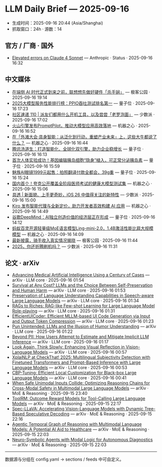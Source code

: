 # LLM Daily Brief — 2025-09-16

- 生成时间：2025-09-16 20:44 (Asia/Shanghai)
- 抓取窗口：24h · 源数：14


## 官方 / 厂商 · 国外

- [Elevated errors on Claude 4 Sonnet](https://status.anthropic.com/incidents/s1cd6vc8wms9) — Anthropic · Status · 2025-09-16 16:32


## 中文媒体

- [在端侧 AI 时代正式到来之前，联想想先做好硬件「杀手锏」](http://www.geekpark.net/news/354022) — 极客公园 · 2025-09-16 19:14
- [2025大模型服务性能排行榜：PPIO吞吐测试排名第一](https://www.qbitai.com/2025/09/332814.html) — 量子位 · 2025-09-16 17:23
- [社区速递 110 | 派友们都用什么开机工具，以及尝尝「老罗泡面」](https://sspai.com/post/102570) — 少数派 · 2025-09-16 17:02
- [火山引擎发布PromptPilot，推动大模型应用高效落地](https://www.jiqizhixin.com/articles/2025-09-16-10) — 机器之心 · 2025-09-16 16:52
- [在「外滩大会·具身智能：从泛化到行动，重塑产业未来」上，这些大牛都说了什么？](https://www.jiqizhixin.com/articles/2025-09-16-9) — 机器之心 · 2025-09-16 16:44
- [腾讯汤道生：打造智能化、全球化双引擎，助力企业稳增长](https://www.qbitai.com/2025/09/332799.html) — 量子位 · 2025-09-16 16:13
- [首次人体实验成功！基因编辑胰岛细胞“隐身”植入，可正常分泌胰岛素](https://www.qbitai.com/2025/09/332778.html) — 量子位 · 2025-09-16 15:59
- [魅族AI眼镜1999元起售：拍照翻译付款全都会，39g重](https://www.qbitai.com/2025/09/332724.html) — 量子位 · 2025-09-16 15:24
- [国内首个！夸克公开覆盖全阶段医师考试的健康大模型测试集](https://www.jiqizhixin.com/articles/2025-09-16-8) — 机器之心 · 2025-09-16 15:06
- [具透 | 新面貌、上手更奇妙，iOS 26 中值得关注的新特性](https://sspai.com/post/102372) — 少数派 · 2025-09-16 15:00
- [Kiro 发布智能代理与全新定价，助力开发者高效构建 AI 应用](https://www.jiqizhixin.com/articles/2025-09-16-7) — 机器之心 · 2025-09-16 14:49
- [谷歌DeepMind：AI独立创造价值的经济层正在形成](https://www.qbitai.com/2025/09/332708.html) — 量子位 · 2025-09-16 14:12
- [蚂蚁百灵开源轻量级MoE语言模型Ling-mini-2.0，1.4B激活性能比肩大规模模型](https://www.jiqizhixin.com/articles/2025-09-16-6) — 机器之心 · 2025-09-16 14:09
- [最新披露，骑手收入真实情况揭晓](http://www.geekpark.net/news/353997) — 极客公园 · 2025-09-16 11:44
- [2025，你还折腾刷机吗？](https://sspai.com/post/102151) — 少数派 · 2025-09-16 11:31


## 论文 · arXiv

- [Advancing Medical Artificial Intelligence Using a Century of Cases](http://arxiv.org/abs/2509.12194v1) — arXiv · LLM core · 2025-09-16 01:54
- [Survival at Any Cost? LLMs and the Choice Between Self-Preservation and   Human Harm](http://arxiv.org/abs/2509.12190v1) — arXiv · LLM core · 2025-09-16 01:53
- [Preservation of Language Understanding Capabilities in Speech-aware   Large Language Models](http://arxiv.org/abs/2509.12171v1) — arXiv · LLM core · 2025-09-16 01:34
- [RAGs to Riches: RAG-like Few-shot Learning for Large Language Model   Role-playing](http://arxiv.org/abs/2509.12168v1) — arXiv · LLM core · 2025-09-16 01:31
- [EfficientUICoder: Efficient MLLM-based UI Code Generation via Input and   Output Token Compression](http://arxiv.org/abs/2509.12159v1) — arXiv · LLM core · 2025-09-16 01:23
- [Pun Unintended: LLMs and the Illusion of Humor Understanding](http://arxiv.org/abs/2509.12158v1) — arXiv · LLM core · 2025-09-16 01:22
- [Beyond PII: How Users Attempt to Estimate and Mitigate Implicit LLM   Inference](http://arxiv.org/abs/2509.12152v1) — arXiv · LLM core · 2025-09-16 01:17
- [Look Again, Think Slowly: Enhancing Visual Reflection in Vision-Language   Models](http://arxiv.org/abs/2509.12132v1) — arXiv · LLM core · 2025-09-16 00:57
- [XplaiNLP at CheckThat! 2025: Multilingual Subjectivity Detection with   Finetuned Transformers and Prompt-Based Inference with Large Language Models](http://arxiv.org/abs/2509.12130v1) — arXiv · LLM core · 2025-09-16 00:53
- [CBP-Tuning: Efficient Local Customization for Black-box Large Language   Models](http://arxiv.org/abs/2509.12112v1) — arXiv · LLM core · 2025-09-16 00:41
- [When Safe Unimodal Inputs Collide: Optimizing Reasoning Chains for   Cross-Modal Safety in Multimodal Large Language Models](http://arxiv.org/abs/2509.12060v1) — arXiv · MoE & Reasoning · 2025-09-15 23:40
- [ToolRM: Outcome Reward Models for Tool-Calling Large Language Models](http://arxiv.org/abs/2509.11963v1) — arXiv · MoE & Reasoning · 2025-09-15 22:17
- [Spec-LLaVA: Accelerating Vision-Language Models with Dynamic Tree-Based   Speculative Decoding](http://arxiv.org/abs/2509.11961v1) — arXiv · MoE & Reasoning · 2025-09-15 22:16
- [Agentic Temporal Graph of Reasoning with Multimodal Language Models: A   Potential AI Aid to Healthcare](http://arxiv.org/abs/2509.11944v1) — arXiv · MoE & Reasoning · 2025-09-15 22:03
- [Neuro-Symbolic Agents with Modal Logic for Autonomous Diagnostics](http://arxiv.org/abs/2509.11943v1) — arXiv · MoE & Reasoning · 2025-09-15 22:03

---
数据源与分组在 config.yaml → sections / feeds 中可自定义。